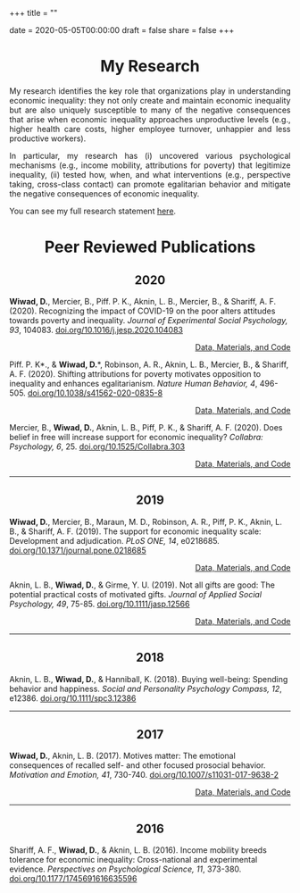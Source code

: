 +++
title = ""

date = 2020-05-05T00:00:00
draft = false
share = false
+++
<DIV align="center">
  <h1>My Research</h1>
</DIV>

<p align = "justify">
My research identifies the key role that organizations play in understanding economic inequality: they not only create and maintain economic inequality but are also uniquely susceptible to many of the negative consequences that arise when economic inequality approaches unproductive levels (e.g., higher health care costs, higher employee turnover, unhappier and less productive workers). 
</p>

<p align = "justify">
In particular, my research has (i) uncovered various psychological mechanisms (e.g., income mobility, attributions for poverty) that legitimize inequality, (ii) tested how, when, and what interventions (e.g., perspective taking, cross-class contact) can promote egalitarian behavior and mitigate the negative consequences of economic inequality. 
</p>

You can see my full research statement [here](/files/research.pdf).

<DIV align="center">
  <h1>Peer Reviewed Publications</h1>
</DIV>
<DIV align="center">
  <h2>2020</h2>
</DIV>

**Wiwad, D.**, Mercier, B., Piff. P. K., Aknin, L. B., Mercier, B., & Shariff, A. F. (2020). Recognizing the impact of COVID-19 on the poor alters attitudes towards poverty and inequality. *Journal of Experimental Social Psychology, 93*, 104083. [doi.org/10.1016/j.jesp.2020.104083](/files/jesp_2021.pdf)
<p align="right"><a href="https://osf.io/8byzd/">Data, Materials, and Code</a></p>

Piff. P. K\*., & **Wiwad, D.**\*, Robinson, A. R., Aknin, L. B., Mercier, B., & Shariff, A. F. (2020). Shifting attributions for poverty motivates opposition to inequality and enhances egalitarianism. *Nature Human Behavior, 4*, 496-505. [doi.org/10.1038/s41562-020-0835-8](/files/nhb_2020.pdf)
<p align="right"><a href="https://osf.io/s8f7r/">Data, Materials, and Code</a></p>

Mercier, B., **Wiwad, D.**, Aknin, L. B., Piff, P. K., & Shariff, A. F. (2020). Does belief in free will increase support for economic inequality? *Collabra: Psychology, 6*, 25. [doi.org/10.1525/Collabra.303](/files/collabra_2020.pdf)
<p align="right"><a href="https://osf.io/zmygv/">Data, Materials, and Code</a></p>

***

<DIV align="center">
  <h2>2019</h2>
</DIV>

**Wiwad, D.**, Mercier, B., Maraun, M. D., Robinson, A. R., Piff, P. K., Aknin, L. B., & Shariff, A. F. (2019). The support for economic inequality scale: Development and adjudication. *PLoS ONE, 14*, e0218685. [doi.org/10.1371/journal.pone.0218685](/files/plos_2019.pdf)
<p align="right"><a href="https://osf.io/cmzye/">Data, Materials, and Code</a></p>

Aknin, L. B., **Wiwad, D.**, & Girme, Y. U. (2019). Not all gifts are good: The potential practical costs of motivated gifts. *Journal of Applied Social Psychology, 49*, 75-85. [doi.org/10.1111/jasp.12566](/files/jasp_2019.pdf)
<p align="right"><a href="https://osf.io/jnyfz/">Data, Materials, and Code</a></p>

***

<DIV align="center">
  <h2>2018</h2>
</DIV>

Aknin, L. B., **Wiwad, D.**, & Hanniball, K. (2018). Buying well-being: Spending behavior and happiness. *Social and Personality Psychology Compass, 12*, e12386. [doi.org/10.1111/spc3.12386](/files/sppc_2018.pdf)

***

<DIV align="center">
  <h2>2017</h2>
</DIV>

**Wiwad, D.**, Aknin, L. B. (2017). Motives matter: The emotional consequences of recalled self- and other focused prosocial behavior. *Motivation and Emotion, 41*,  730-740. [doi.org/10.1007/s11031-017-9638-2](/files/motive_2017.pdf)
<p align="right"><a href="https://osf.io/4syj6/">Data, Materials, and Code</a></p>

***

<DIV align="center">
  <h2>2016</h2>
</DIV>

Shariff, A. F., **Wiwad, D.**, & Aknin, L. B. (2016). Income mobility breeds tolerance for economic
inequality: Cross-national and experimental evidence. *Perspectives on Psychological Science, 11*,
373-380. [doi.org/10.1177/1745691616635596](/files/pops_2016.pdf)



